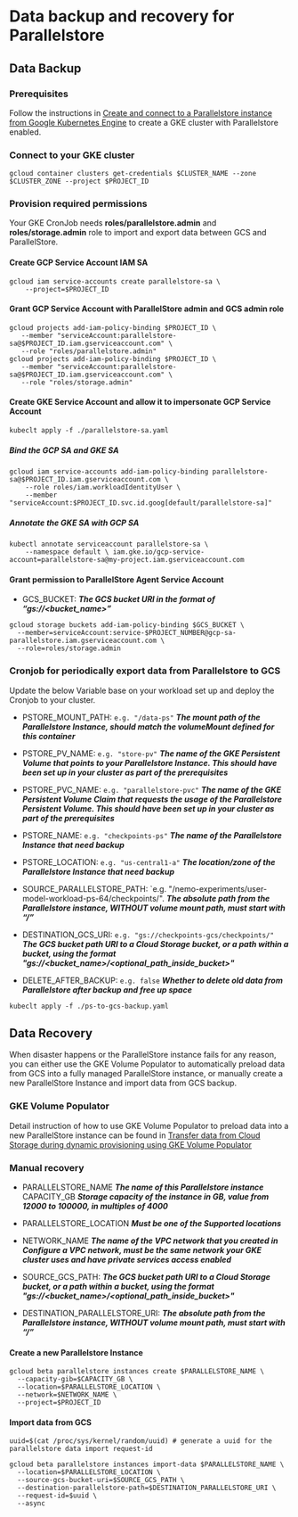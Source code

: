# Data backup and recovery for Parallelstore

## Data Backup

### Prerequisites

Follow the instructions in [Create and connect to a Parallelstore instance from Google Kubernetes Engine](https://cloud.google.com/parallelstore/docs/connect-from-kubernetes-engine) to create a GKE cluster with Parallelstore enabled.

### Connect to your GKE cluster

```
gcloud container clusters get-credentials $CLUSTER_NAME --zone $CLUSTER_ZONE --project $PROJECT_ID
```

### Provision required permissions

Your GKE CronJob needs **roles/parallelstore.admin** and **roles/storage.admin** role to import and export data between GCS and ParallelStore.

#### Create GCP Service Account IAM SA

```
gcloud iam service-accounts create parallelstore-sa \
    --project=$PROJECT_ID
```

#### Grant GCP Service Account with ParallelStore admin and GCS admin role

```
gcloud projects add-iam-policy-binding $PROJECT_ID \
   --member "serviceAccount:parallelstore-sa@$PROJECT_ID.iam.gserviceaccount.com" \
   --role "roles/parallelstore.admin" 
gcloud projects add-iam-policy-binding $PROJECT_ID \
   --member "serviceAccount:parallelstore-sa@$PROJECT_ID.iam.gserviceaccount.com" \
   --role "roles/storage.admin"
```

#### Create GKE Service Account and allow it to impersonate GCP Service Account

```
kubeclt apply -f ./parallelstore-sa.yaml
```

##### Bind the GCP SA and GKE SA

```
gcloud iam service-accounts add-iam-policy-binding parallelstore-sa@$PROJECT_ID.iam.gserviceaccount.com \
    --role roles/iam.workloadIdentityUser \
    --member "serviceAccount:$PROJECT_ID.svc.id.goog[default/parallelstore-sa]"
```

##### Annotate the GKE SA with GCP SA

```
kubectl annotate serviceaccount parallelstore-sa \
    --namespace default \ iam.gke.io/gcp-service-account=parallelstore-sa@my-project.iam.gserviceaccount.com
```

#### Grant permission to ParallelStore Agent Service Account

* GCS_BUCKET:  ***The GCS bucket URI in the format of “gs://<bucket_name>”***

```
gcloud storage buckets add-iam-policy-binding $GCS_BUCKET \
  --member=serviceAccount:service-$PROJECT_NUMBER@gcp-sa-parallelstore.iam.gserviceaccount.com \
  --role=roles/storage.admin 
```

### Cronjob for periodically export data from Parallelstore to GCS

Update the below Variable base on your workload set up and deploy the Cronjob to your cluster.

* PSTORE_MOUNT_PATH:  `e.g. "/data-ps"`  ***The mount path of the Parallelstore Instance, should match the volumeMount defined for this container***

* PSTORE_PV_NAME: `e.g. "store-pv"` ***The name of the GKE Persistent Volume that points to your Parallelstore Instance. This should have been set up in your cluster as part of the prerequisites***

* PSTORE_PVC_NAME: `e.g. "parallelstore-pvc"` ***The name of the GKE Persistent Volume Claim that requests the usage of the Parallelstore Persistent Volume. This should have been set up in your cluster as part of the prerequisites***

* PSTORE_NAME: `e.g. "checkpoints-ps"` ***The name of the Parallelstore Instance that need backup***

* PSTORE_LOCATION: `e.g. "us-central1-a"` ***The location/zone of the Parallelstore Instance that need backup***

* SOURCE_PARALLELSTORE_PATH: `e.g. "/nemo-experiments/user-model-workload-ps-64/checkpoints/". ***The absolute path from the Parallelstore instance, WITHOUT volume mount path, must start with “/”***

* DESTINATION_GCS_URI: `e.g. "gs://checkpoints-gcs/checkpoints/"` ***The GCS bucket path URI to a Cloud Storage bucket, or a path within a bucket, using the format "gs://<bucket_name>/<optional_path_inside_bucket>"***

* DELETE_AFTER_BACKUP: `e.g. false` ***Whether to delete old data from Parallelstore after backup and free up space***

```
kubeclt apply -f ./ps-to-gcs-backup.yaml
```

## Data Recovery

When disaster happens or the ParallelStore instance fails for any reason, you can either use the GKE Volume Populator to automatically preload data from GCS into a fully managed ParallelStore instance, or manually create a new ParallelStore Instance and import data from GCS backup.

### GKE Volume Populator

Detail instruction of how to use GKE Volume Populator to preload data into a new ParallelStore instance can be found in [Transfer data from Cloud Storage during dynamic provisioning using GKE Volume Populator ](https://cloud.google.com/kubernetes-engine/docs/how-to/persistent-volumes/volume-populator#preload-parallelstore)

### Manual recovery

* PARALLELSTORE_NAME ***The name of this Parallelstore instance***
CAPACITY_GB ***Storage capacity of the instance in GB, value from 12000 to 100000, in multiples of 4000***

* PARALLELSTORE_LOCATION ***Must be one of the Supported locations***

* NETWORK_NAME ***The name of the VPC network that you created in Configure a VPC network, must be the same network your GKE cluster uses and have private services access enabled***

* SOURCE_GCS_PATH: ***The GCS bucket path URI to a Cloud Storage bucket, or a path within a bucket, using the format "gs://<bucket_name>/<optional_path_inside_bucket>"***

* DESTINATION_PARALLELSTORE_URI: ***The absolute path from the Parallelstore instance, WITHOUT volume mount path, must start with “/”***

#### Create a new Parallelstore Instance
```
gcloud beta parallelstore instances create $PARALLELSTORE_NAME \
  --capacity-gib=$CAPACITY_GB \
  --location=$PARALLELSTORE_LOCATION \
  --network=$NETWORK_NAME \
  --project=$PROJECT_ID
```

#### Import data from GCS
```
uuid=$(cat /proc/sys/kernel/random/uuid) # generate a uuid for the parallelstore data import request-id

gcloud beta parallelstore instances import-data $PARALLELSTORE_NAME \
  --location=$PARALLELSTORE_LOCATION \
  --source-gcs-bucket-uri=$SOURCE_GCS_PATH \
  --destination-parallelstore-path=$DESTINATION_PARALLELSTORE_URI \
  --request-id=$uuid \
  --async
```
